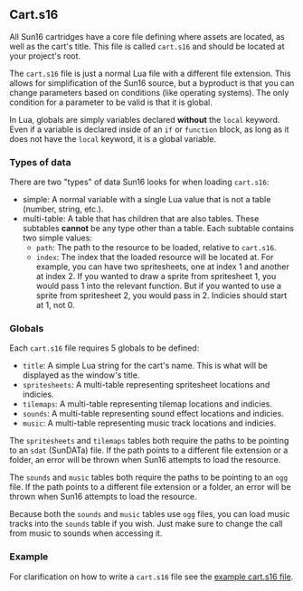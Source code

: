 ## Cart.s16
All Sun16 cartridges have a core file defining where assets
are located, as well as the cart's title. This file is
called `cart.s16` and should be located at your project's
root.  

The `cart.s16` file is just a normal Lua file with a different
file extension. This allows for simplification of the Sun16 
source, but a byproduct is that you can change parameters based
on conditions (like operating systems). The only condition for
a parameter to be valid is that it is global.  

In Lua, globals are simply variables declared **without** the
`local` keyword. Even if a variable is declared inside of an
`if` or `function` block, as long as it does not have the `local`
keyword, it is a global variable.  

### Types of data
There are two "types" of data Sun16 looks for when loading `cart.s16`:
- simple: A normal variable with a single Lua value that is not a
          table (number, string, etc.).
- multi-table: A table that has children that are also tables. These
               subtables **cannot** be any type other than a table.
               Each subtable contains two simple values:
    - `path`: The path to the resource to be loaded, relative to
              `cart.s16`.
    - `index`: The index that the loaded resource will be located
               at. For example, you can have two spritesheets, one
               at index 1 and another at index 2. If you wanted to
               draw a sprite from spritesheet 1, you would pass 1
               into the relevant function. But if you wanted to use
               a sprite from spritesheet 2, you would pass in 2.
               Indicies should start at 1, not 0.

### Globals
Each `cart.s16` file requires 5 globals to be defined:
- `title`: A simple Lua string for the cart's name. This is what
           will be displayed as the window's title.
- `spritesheets`: A multi-table representing spritesheet locations
                  and indicies.
- `tilemaps`: A multi-table representing tilemap locations and
              indicies.
- `sounds`: A multi-table representing sound effect locations and
            indicies.
- `music`: A multi-table representing music track locations and
           indicies.

The `spritesheets` and `tilemaps` tables both require the paths
to be pointing to an `sdat` (SunDATa) file. If the path points
to a different file extension or a folder, an error will be 
thrown when Sun16 attempts to load the resource.  

The `sounds` and `music` tables both require the paths to be
pointing to an `ogg` file. If the path points to a different
file extension or a folder, an error will be thrown when 
Sun16 attempts to load the resource.  

Because both the `sounds` and `music` tables use `ogg` files,
you can load music tracks into the `sounds` table if you wish.
Just make sure to change the call from music to sounds when
accessing it.

### Example
For clarification on how to write a `cart.s16` file see the
[example cart.s16 file](../example/cart.s16).
